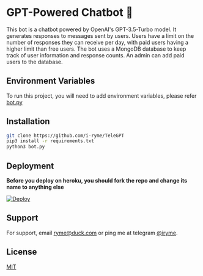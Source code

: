 # GPT-Powered Chatbot 🤖
This bot is a chatbot powered by OpenAI's GPT-3.5-Turbo model. It generates responses to messages sent by users. Users have a limit on the number of responses they can receive per day, with paid users having a higher limit than free users. The bot uses a MongoDB database to keep track of user information and response counts. An admin can add paid users to the database.

## Environment Variables

To run this project, you will need to add environment variables, please refer [bot.py](https://github.com/i-ryme/TeleGPT/blob/main/bot.py)

## Installation

```bash
git clone https://github.com/i-ryme/TeleGPT
pip3 install -r requirements.txt
python3 bot.py
```

## Deployment

**Before you deploy on heroku, you should fork the repo and change its name to anything else**<br>

[![Deploy](https://www.herokucdn.com/deploy/button.svg)](https://heroku.com/deploy/https://github.com/i-ryme/TeleGPT)</br>

## Support

For support, email ryme@duck.com or ping me at telegram [@iryme](https://telegram.me/iryme).
## License

[MIT](https://choosealicense.com/licenses/mit/)

